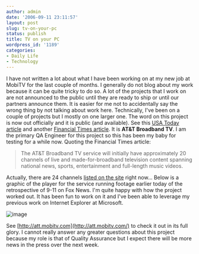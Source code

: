 ```yaml
---
author: admin
date: '2006-09-11 23:11:57'
layout: post
slug: tv-on-your-pc
status: publish
title: TV on your PC
wordpress_id: '1189'
categories:
- Daily Life
- Technology
---
```


I have not written a lot about what I have been working on at my new job
at MobiTV for the last couple of months. I generally do not blog about
my work because it can be quite tricky to do so. A lot of the projects
that I work on are not announced to the public until they are ready to
ship or until our partners announce them. It is easier for me not to
accidentally say the wrong thing by not talking about work here.
Technically, I've been on a couple of projects but I mostly on one
larger one. The word on this project is now out officially and it is
public (and available). See this [USA Today
article](http://www.usatoday.com/tech/products/services/2006-09-11-att-streaming-tv_x.htm)
and another [Financial Times
article](http://www.ft.com/cms/s/647b2590-41ec-11db-b4ab-0000779e2340.html).
It is **AT&T Broadband TV**. I am the primary QA Engineer for this
project so this has been my baby for testing for a while now. Quoting
the Financial Times article:

> The AT&T Broadband TV service will initially have approximately 20
> channels of live and made-for-broadband television content spanning
> national news, sports, entertainment and full-length music videos.

Actually, there are 24 channels [listed on the
site](https://att.mobitv.com/do/channelLineup) right now... Below is a
graphic of the player for the service running footage earlier today of
the retrospective of 9-11 on Fox News. I'm quite happy with how the
project worked out. It has been fun to work on it and I've been able to
leverage my previous work on Internet Explorer at Microsoft.

![image](http://www.arcanology.com/images/att-tv.jpg)

See [http://att.mobitv.com](http://att.mobitv.com/) to check it out in
its full glory. I cannot really answer any greater questions about this
project because my role is that of Quality Assurance but I expect there
will be more news in the press over the next week.

